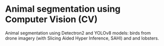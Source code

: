 # Animal segmentation using Computer Vision (CV)
Animal segmentation using Detectron2 and YOLOv8 models: birds from drone imagery (with Slicing Aided Hyper Inference, SAHI) and and lobsters. 
